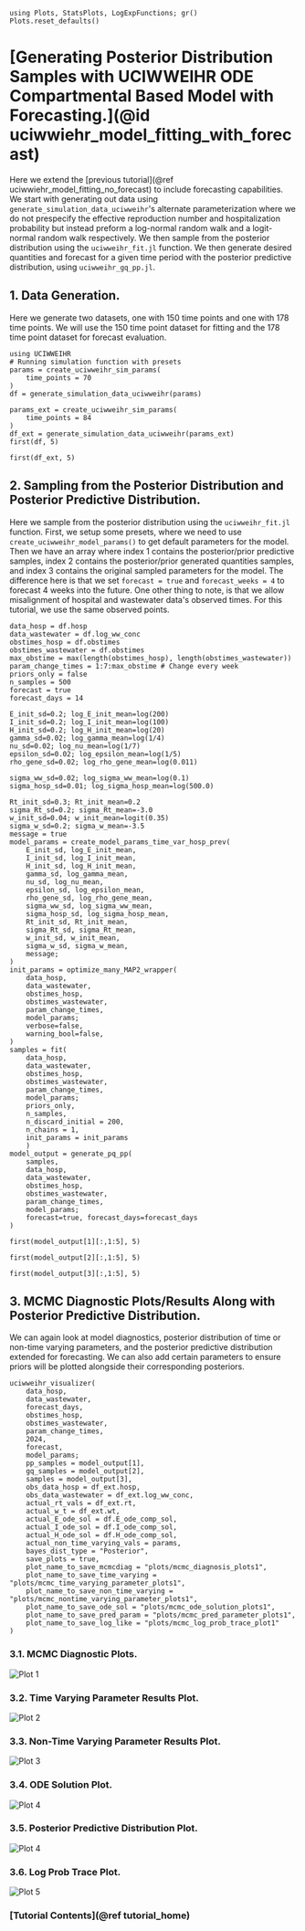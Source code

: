 ```@setup tutorial_forecast
using Plots, StatsPlots, LogExpFunctions; gr()
Plots.reset_defaults()

```

# [Generating Posterior Distribution Samples with UCIWWEIHR ODE Compartmental Based Model with Forecasting.](@id uciwwiehr_model_fitting_with_forecast)

Here we extend the [previous tutorial](@ref uciwwiehr_model_fitting_no_forecast)  to include forecasting capabilities.  We start with generating out data using `generate_simulation_data_uciwweihr`'s alternate parameterization where we do not prespecify the effective reproduction number and hospitalization probability but instead preform a log-normal random walk and a logit-normal random walk respectively.  We then sample from the posterior distribution using the `uciwweihr_fit.jl` function.  We then generate desired quantities and forecast for a given time period with the posterior predictive distribution, using `uciwweihr_gq_pp.jl`.


## 1. Data Generation.

Here we generate two datasets, one with 150 time points and one with 178 time points.  We will use the 150 time point dataset for fitting and the 178 time point dataset for forecast evaluation.

``` @example tutorial_forecast
using UCIWWEIHR
# Running simulation function with presets
params = create_uciwweihr_sim_params(
    time_points = 70
)
df = generate_simulation_data_uciwweihr(params)

params_ext = create_uciwweihr_sim_params(
    time_points = 84
)
df_ext = generate_simulation_data_uciwweihr(params_ext)
first(df, 5)
```

``` @example tutorial_forecast
first(df_ext, 5)
```

## 2. Sampling from the Posterior Distribution and Posterior Predictive Distribution.

Here we sample from the posterior distribution using the `uciwweihr_fit.jl` function.  First, we setup some presets, where we need to use `create_uciwweihr_model_params()` to get default parameters for the model.  Then we have an array where index 1 contains the posterior/prior predictive samples, index 2 contains the posterior/prior generated quantities samples, and index 3 contains the original sampled parameters for the model.  The difference here is that we set `forecast = true` and `forecast_weeks = 4` to forecast 4 weeks into the future.  One other thing to note, is that we allow misalignment of hospital and wastewater data's observed times.  For this tutorial, we use the same observed points.

``` @example tutorial_forecast
data_hosp = df.hosp
data_wastewater = df.log_ww_conc
obstimes_hosp = df.obstimes
obstimes_wastewater = df.obstimes
max_obstime = max(length(obstimes_hosp), length(obstimes_wastewater))
param_change_times = 1:7:max_obstime # Change every week
priors_only = false
n_samples = 500
forecast = true
forecast_days = 14

E_init_sd=0.2; log_E_init_mean=log(200)
I_init_sd=0.2; log_I_init_mean=log(100)
H_init_sd=0.2; log_H_init_mean=log(20)
gamma_sd=0.02; log_gamma_mean=log(1/4)
nu_sd=0.02; log_nu_mean=log(1/7)
epsilon_sd=0.02; log_epsilon_mean=log(1/5)
rho_gene_sd=0.02; log_rho_gene_mean=log(0.011)
    
sigma_ww_sd=0.02; log_sigma_ww_mean=log(0.1)
sigma_hosp_sd=0.01; log_sigma_hosp_mean=log(500.0)

Rt_init_sd=0.3; Rt_init_mean=0.2
sigma_Rt_sd=0.2; sigma_Rt_mean=-3.0
w_init_sd=0.04; w_init_mean=logit(0.35)
sigma_w_sd=0.2; sigma_w_mean=-3.5
message = true
model_params = create_model_params_time_var_hosp_prev(
    E_init_sd, log_E_init_mean,
    I_init_sd, log_I_init_mean,
    H_init_sd, log_H_init_mean,
    gamma_sd, log_gamma_mean,
    nu_sd, log_nu_mean,
    epsilon_sd, log_epsilon_mean,
    rho_gene_sd, log_rho_gene_mean,
    sigma_ww_sd, log_sigma_ww_mean,
    sigma_hosp_sd, log_sigma_hosp_mean,
    Rt_init_sd, Rt_init_mean,
    sigma_Rt_sd, sigma_Rt_mean,
    w_init_sd, w_init_mean,
    sigma_w_sd, sigma_w_mean,
    message;
)
init_params = optimize_many_MAP2_wrapper(
    data_hosp,
    data_wastewater,
    obstimes_hosp,
    obstimes_wastewater,
    param_change_times,
    model_params;
    verbose=false,
    warning_bool=false,
)
samples = fit(
    data_hosp,
    data_wastewater,
    obstimes_hosp,
    obstimes_wastewater,
    param_change_times,
    model_params;
    priors_only,
    n_samples,
    n_discard_initial = 200,
    n_chains = 1,
    init_params = init_params
    )
model_output = generate_pq_pp(
    samples,
    data_hosp,
    data_wastewater,
    obstimes_hosp,
    obstimes_wastewater,
    param_change_times,
    model_params;
    forecast=true, forecast_days=forecast_days
)

first(model_output[1][:,1:5], 5)
```

``` @example tutorial_forecast
first(model_output[2][:,1:5], 5)
```

``` @example tutorial_forecast
first(model_output[3][:,1:5], 5)
```

## 3. MCMC Diagnostic Plots/Results Along with Posterior Predictive Distribution.

We can again look at model diagnostics, posterior distribution of time or non-time varying parameters, and the posterior predictive distribution extended for forecasting.  We can also add certain parameters to ensure priors will be plotted alongside their corresponding posteriors.

```@example tutorial_forecast
uciwweihr_visualizer(
    data_hosp, 
    data_wastewater,
    forecast_days,
    obstimes_hosp,
    obstimes_wastewater,
    param_change_times,
    2024,
    forecast,
    model_params;
    pp_samples = model_output[1],
    gq_samples = model_output[2],
    samples = model_output[3],
    obs_data_hosp = df_ext.hosp,
    obs_data_wastewater = df_ext.log_ww_conc, 
    actual_rt_vals = df_ext.rt, 
    actual_w_t = df_ext.wt, 
    actual_E_ode_sol = df.E_ode_comp_sol,
    actual_I_ode_sol = df.I_ode_comp_sol,
    actual_H_ode_sol = df.H_ode_comp_sol,
    actual_non_time_varying_vals = params,
    bayes_dist_type = "Posterior",
    save_plots = true,
    plot_name_to_save_mcmcdiag = "plots/mcmc_diagnosis_plots1",
    plot_name_to_save_time_varying = "plots/mcmc_time_varying_parameter_plots1",
    plot_name_to_save_non_time_varying = "plots/mcmc_nontime_varying_parameter_plots1",
    plot_name_to_save_ode_sol = "plots/mcmc_ode_solution_plots1",
    plot_name_to_save_pred_param = "plots/mcmc_pred_parameter_plots1",
    plot_name_to_save_log_like = "plots/mcmc_log_prob_trace_plot1"
)
```

### 3.1. MCMC Diagnostic Plots.

![Plot 1](plots/mcmc_diagnosis_plots1.png)

### 3.2. Time Varying Parameter Results Plot.

![Plot 2](plots/mcmc_time_varying_parameter_plots1.png)

### 3.3. Non-Time Varying Parameter Results Plot.
![Plot 3](plots/mcmc_nontime_varying_parameter_plots1.png)

### 3.4. ODE Solution Plot.
![Plot 4](plots/mcmc_ode_solution_plots1.png)

### 3.5. Posterior Predictive Distribution Plot.

![Plot 4](plots/mcmc_pred_parameter_plots1.png)

### 3.6. Log Prob Trace Plot.
![Plot 5](plots/mcmc_log_prob_trace_plot1.png)


### [Tutorial Contents](@ref tutorial_home)